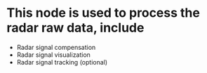 # This node is used to process the radar raw data, include 
- Radar signal compensation 
- Radar signal visualization 
- Radar signal tracking (optional) 